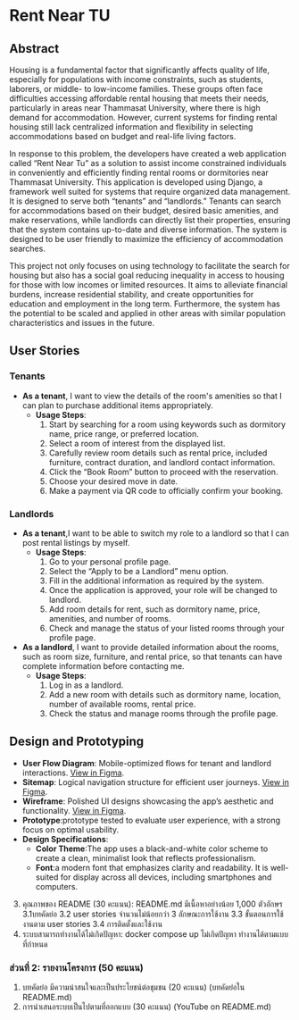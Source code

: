
# Rent Near TU

## Abstract

Housing is a fundamental factor that significantly affects quality of life, especially for populations with income constraints, such as students, laborers, or middle- to low-income families. These groups often face difficulties accessing affordable rental housing that meets their needs, particularly in areas near Thammasat University, where there is high demand for accommodation. However, current systems for finding rental housing still lack centralized information and flexibility in selecting accommodations based on budget and real-life living factors.

In response to this problem, the developers have created a web application called “Rent Near Tu” as a solution to assist income constrained individuals in conveniently and efficiently finding rental rooms or dormitories near Thammasat University. This application is developed using Django, a framework well suited for systems that require organized data management. It is designed to serve both “tenants” and “landlords.” Tenants can search for accommodations based on their budget, desired basic amenities, and make reservations, while landlords can directly list their properties, ensuring that the system contains up-to-date and diverse information. The system is designed to be user friendly to maximize the efficiency of accommodation searches.

This project not only focuses on using technology to facilitate the search for housing but also has a social goal reducing inequality in access to housing for those with low incomes or limited resources. It aims to alleviate financial burdens, increase residential stability, and create opportunities for education and employment in the long term. Furthermore, the system has the potential to be scaled and applied in other areas with similar population characteristics and issues in the future.



## User Stories

### Tenants
- **As a tenant**, I want to view the details of the room's amenities so that I can plan to purchase additional items appropriately.
  - **Usage Steps**:
    1. Start by searching for a room using keywords such as dormitory name, price range, or preferred location.
    2. Select a room of interest from the displayed list.
    3. Carefully review room details such as rental price, included furniture, contract duration, and landlord contact information.
    4. Click the “Book Room” button to proceed with the reservation.
    5. Choose your desired move in date.
    6. Make a payment via QR code to officially confirm your booking.
### Landlords
- **As a tenant**,I want to be able to switch my role to a landlord so that I can post rental listings by myself.
  - **Usage Steps**:
    1. Go to your personal profile page.
    2. Select the “Apply to be a Landlord” menu option.
    3. Fill in the additional information as required by the system.
    4. Once the application is approved, your role will be changed to landlord.
    5. Add room details for rent, such as dormitory name, price, amenities, and number of rooms.
    6. Check and manage the status of your listed rooms through your profile page.
- **As a landlord**, I want to provide detailed information about the rooms, such as room size, furniture, and rental price, so that tenants can have complete information before contacting me.
  - **Usage Steps**:
    1. Log in as a landlord.
    2. Add a new room with details such as dormitory name, location, number of available rooms, rental price.
    3. Check the status and manage rooms through the profile page.
## Design and Prototyping
- **User Flow Diagram**: Mobile-optimized flows for tenant and landlord interactions. [View in Figma](https://www.figma.com/design/ucFm2O23q7mJ3CoAeuyKqi/Rent-near-TU).
- **Sitemap**: Logical navigation structure for efficient user journeys. [View in Figma](https://www.figma.com/design/ucFm2O23q7mJ3CoAeuyKqi/Rent-near-TU).
- **Wireframe**: Polished UI designs showcasing the app’s aesthetic and functionality. [View in Figma](https://www.figma.com/design/ucFm2O23q7mJ3CoAeuyKqi/Rent-near-TU).
- **Prototype**:prototype tested to evaluate user experience, with a strong focus on optimal usability.
- **Design Specifications**:
  - **Color Theme**:The app uses a black-and-white color scheme to create a clean, minimalist look that reflects professionalism.
  - **Font**:a modern font that emphasizes clarity and readability. It is well-suited for display across all devices, including smartphones and computers.


  





3. คุณภาพของ README (30 คะแนน): README.md มีเนื้อหาอย่างน้อย 1,000 ตัวอักษร
3.1บทคัดย่อ
3.2 user stories จำนวนไม่น้อยกว่า 3 ลักษณะการใช้งาน
3.3 ขั้นตอนการใช้งานตาม user stories
3.4 การติดตั้งและใช้งาน
4. ระบบสามารถทำงานได้ไม่เกิดปัญหา: docker compose up ไม่เกิดปัญหา ทำงานได้ตามแบบที่กำหนด
### ส่วนที่ 2: รายงานโครงการ (50 คะแนน)
1. บทคัดย่อ มีความน่าสนใจและเป็นประโยชน์ต่อชุมชน (20 คะแนน) (บทคัดย่อใน README.md)
2. การนำเสนอระบบเป็นไปตามที่ออกแบบ (30 คะแนน) (YouTube on README.md)

 

